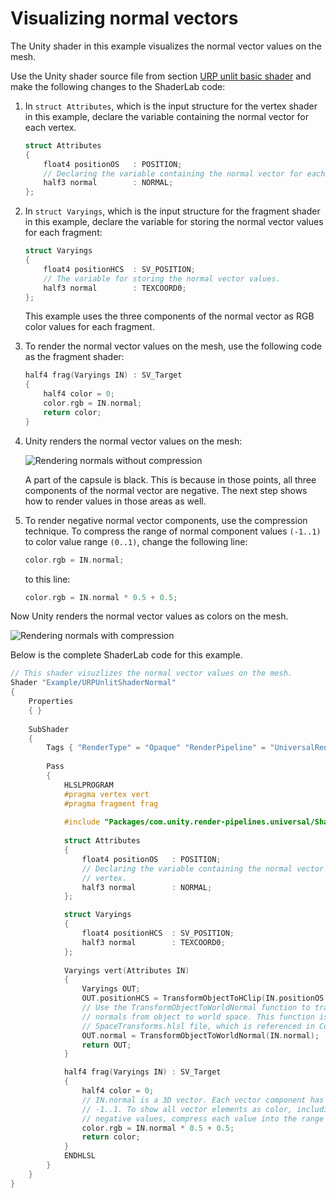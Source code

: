 # Visualizing normal vectors

The Unity shader in this example visualizes the normal vector values on the mesh.

Use the Unity shader source file from section [URP unlit basic shader](writing-shaders-urp-basic-unlit-structure.md) and make the following changes to the ShaderLab code:

1. In `struct Attributes`, which is the input structure for the vertex shader in this example, declare the variable containing the normal vector for each vertex.

    ```c++
    struct Attributes
    {
        float4 positionOS   : POSITION;
        // Declaring the variable containing the normal vector for each vertex.
        half3 normal        : NORMAL;
    };
    ```

2. In `struct Varyings`, which is the input structure for the fragment shader in this example, declare the variable for storing the normal vector values for each fragment:

    ```c++
    struct Varyings
    {
        float4 positionHCS  : SV_POSITION;
        // The variable for storing the normal vector values.
        half3 normal        : TEXCOORD0;
    };
    ```

    This example uses the three components of the normal vector as RGB color values for each fragment.

3. To render the normal vector values on the mesh, use the following code as the fragment shader:

    ```c++
    half4 frag(Varyings IN) : SV_Target
    {                
        half4 color = 0;
        color.rgb = IN.normal;
        return color;
    }
    ```

4. Unity renders the normal vector values on the mesh:

    ![Rendering normals without compression](Images/shader-examples/unlit-shader-tutorial-normals-uncompressed.png)

    A part of the capsule is black. This is because in those points, all three components of the normal vector are negative. The next step shows how to render values in those areas as well.

5. To render negative normal vector components, use the compression technique. To compress the range of normal component values `(-1..1)` to color value range `(0..1)`, change the following line:

    ```c++
    color.rgb = IN.normal;
    ```

    to this line:

    ```c++
    color.rgb = IN.normal * 0.5 + 0.5;
    ```

Now Unity renders the normal vector values as colors on the mesh.

![Rendering normals with compression](Images/shader-examples/unlit-shader-tutorial-normals.png)

Below is the complete ShaderLab code for this example.

```c++
// This shader visuzlizes the normal vector values on the mesh.
Shader "Example/URPUnlitShaderNormal"
{    
    Properties
    { }
    
    SubShader
    {
        Tags { "RenderType" = "Opaque" "RenderPipeline" = "UniversalRenderPipeline" }
                
        Pass
        {            
            HLSLPROGRAM            
            #pragma vertex vert            
            #pragma fragment frag
                        
            #include "Packages/com.unity.render-pipelines.universal/ShaderLibrary/Core.hlsl"            
                        
            struct Attributes
            {
                float4 positionOS   : POSITION;
                // Declaring the variable containing the normal vector for each
                // vertex.
                half3 normal        : NORMAL;
            };

            struct Varyings
            {
                float4 positionHCS  : SV_POSITION;
                half3 normal        : TEXCOORD0;
            };                                   
            
            Varyings vert(Attributes IN)
            {                
                Varyings OUT;                
                OUT.positionHCS = TransformObjectToHClip(IN.positionOS.xyz);       
                // Use the TransformObjectToWorldNormal function to transform the
                // normals from object to world space. This function is from the 
                // SpaceTransforms.hlsl file, which is referenced in Core.hlsl.
                OUT.normal = TransformObjectToWorldNormal(IN.normal);                
                return OUT;
            }

            half4 frag(Varyings IN) : SV_Target
            {                
                half4 color = 0;
                // IN.normal is a 3D vector. Each vector component has the range
                // -1..1. To show all vector elements as color, including the
                // negative values, compress each value into the range 0..1.
                color.rgb = IN.normal * 0.5 + 0.5;                
                return color;
            }
            ENDHLSL
        }
    }
}
```

